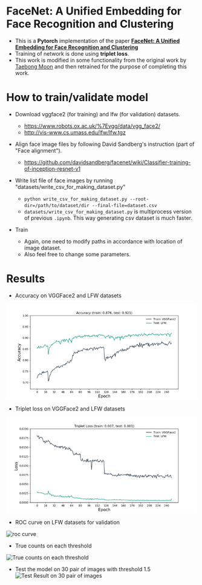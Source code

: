# FaceNet: A Unified Embedding for Face Recognition and Clustering
- This is a **Pytorch** implementation of the paper [**FaceNet: A Unified Embedding for Face Recognition and Clustering**](https://arxiv.org/abs/1503.03832)
- Training of network is done using **triplet loss**.
- This work is modified in some functionality from the original work by [Taebong Moon](https://github.com/tbmoon/facenet) and then retrained for the purpose of completing this work. 

# How to train/validate model
- Download vggface2 (for training) and lfw (for validation) datasets.
  - https://www.robots.ox.ac.uk/%7Evgg/data/vgg_face2/
  - http://vis-www.cs.umass.edu/lfw/lfw.tgz

- Align face image files by following David Sandberg's instruction (part of "Face alignment").
  - https://github.com/davidsandberg/facenet/wiki/Classifier-training-of-inception-resnet-v1

- Write list file of face images by running "datasets/write_csv_for_making_dataset.py"
  - `python write_csv_for_making_dataset.py --root-dir=/path/to/dataset/dir --final-file=dataset.csv`
  - `datasets/write_csv_for_making_dataset.py` is multiprocess version of previous `.ipynb`. This way generating csv dataset is much faster.
  
- Train
  - Again, one need to modify paths in accordance with location of image dataset.
  - Also feel free to change some parameters.
  
  
# Results

- Accuracy on VGGFace2 and LFW datasets

![accuracy](./log/tmp/accuracy.jpg)

- Triplet loss on VGGFace2 and LFW datasets

![loss](./log/tmp/loss.jpg)

- ROC curve on LFW datasets for validation

![roc curve](./log/tmp/roc.png)

- True counts on each threshold

![True counts on each threshold](./log/tmp/threshold.png)

- Test the model on 30 pair of images with threshold 1.5
![Test Result on 30 pair of images](./log/tmp/test-result.png)

